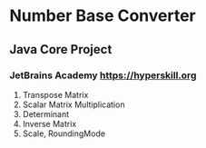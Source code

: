 #  Number Base Converter
## Java Core Project
### JetBrains Academy https://hyperskill.org

1. Transpose Matrix
2. Scalar Matrix Multiplication
3. Determinant
4. Inverse Matrix
5. Scale, RoundingMode